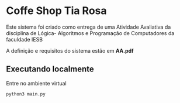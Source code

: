 # Coffe Shop Tia Rosa

Este sistema foi criado como entrega de uma Atividade Avaliativa da disciplina de Lógica- Algoritmos e Programação de Computadores da faculdade IESB

A definição e requisitos do sistema estão em **AA.pdf**

## Executando localmente

Entre no ambiente virtual

```bash
python3 main.py
```
